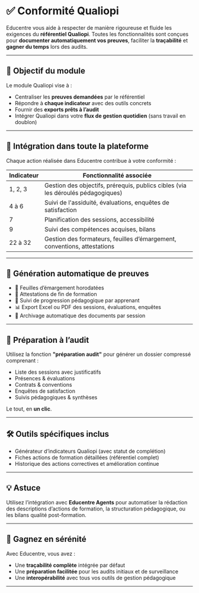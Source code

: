 # ✅ Conformité Qualiopi

Educentre vous aide à respecter de manière rigoureuse et fluide les exigences du **référentiel Qualiopi**. Toutes les fonctionnalités sont conçues pour **documenter automatiquement vos preuves**, faciliter la **traçabilité** et **gagner du temps** lors des audits.

---

## 📌 Objectif du module

Le module Qualiopi vise à :

- Centraliser les **preuves demandées** par le référentiel
- Répondre à **chaque indicateur** avec des outils concrets
- Fournir des **exports prêts à l’audit**
- Intégrer Qualiopi dans votre **flux de gestion quotidien** (sans travail en doublon)

---

## 🧩 Intégration dans toute la plateforme

Chaque action réalisée dans Educentre contribue à votre conformité :

| Indicateur | Fonctionnalité associée |
|------------|--------------------------|
| 1, 2, 3    | Gestion des objectifs, prérequis, publics cibles (via les déroulés pédagogiques) |
| 4 à 6      | Suivi de l'assiduité, évaluations, enquêtes de satisfaction |
| 7          | Planification des sessions, accessibilité |
| 9          | Suivi des compétences acquises, bilans |
| 22 à 32    | Gestion des formateurs, feuilles d’émargement, conventions, attestations |

---

## 📁 Génération automatique de preuves

- 📄 Feuilles d’émargement horodatées
- 🧾 Attestations de fin de formation
- 🧠 Suivi de progression pédagogique par apprenant
- 📊 Export Excel ou PDF des sessions, évaluations, enquêtes
- 📝 Archivage automatique des documents par session

---

## 🔄 Préparation à l’audit

Utilisez la fonction **"préparation audit"** pour générer un dossier compressé comprenant :

- Liste des sessions avec justificatifs
- Présences & évaluations
- Contrats & conventions
- Enquêtes de satisfaction
- Suivis pédagogiques & synthèses

Le tout, en **un clic**.

---

## 🛠️ Outils spécifiques inclus

- Générateur d’indicateurs Qualiopi (avec statut de complétion)
- Fiches actions de formation détaillées (référentiel complet)
- Historique des actions correctives et amélioration continue

---

## 💡 Astuce

Utilisez l’intégration avec **Educentre Agents** pour automatiser la rédaction des descriptions d’actions de formation, la structuration pédagogique, ou les bilans qualité post-formation.

---

## 🧘 Gagnez en sérénité

Avec Educentre, vous avez :

- Une **traçabilité complète** intégrée par défaut
- Une **préparation facilitée** pour les audits initiaux et de surveillance
- Une **interopérabilité** avec tous vos outils de gestion pédagogique

---

